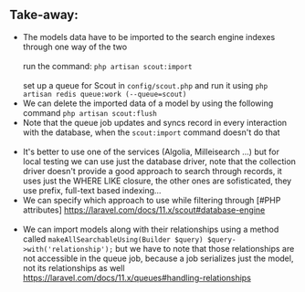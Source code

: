 ## Take-away:

- The models data have to be imported to the search engine indexes through one way of the two
  <br /> <br /> run the command: `php artisan scout:import`
  <br /> <br /> set up a queue for Scout in `config/scout.php` and run it using `php artisan redis queue:work (--queue=scout)`
- We can delete the imported data of a model by using the following command `php artisan scout:flush`
- Note that the queue job updates and syncs record in every interaction with the database, when the `scout:import` command doesn't do that 
<br /><br />
- It's better to use one of the services (Algolia, Milleisearch ...) but for local testing we can use just the database driver, note that the collection driver doesn't provide a good approach to search through records, it uses just the WHERE LIKE closure, the other ones are sofisticated, they use prefix, full-text based indexing...
- We can specify which approach to use while filtering through [#PHP attributes] https://laravel.com/docs/11.x/scout#database-engine
  <br /><br />
- We can import models along with their relationships using a method called `makeAllSearchableUsing(Builder $query) $query->with('relationship');` but we have to note that those relationships are not accessible in the queue job, because a job serializes just the model, not its relationships as well https://laravel.com/docs/11.x/queues#handling-relationships 
